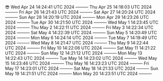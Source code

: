 😎
Wed Apr 24 14:24:41 UTC 2024
––––––
Thu Apr 25 14:18:03 UTC 2024
––––––
Fri Apr 26 14:21:43 UTC 2024
––––––
Sat Apr 27 14:20:24 UTC 2024
––––––
Sun Apr 28 14:20:19 UTC 2024
––––––
Mon Apr 29 14:23:26 UTC 2024
––––––
Tue Apr 30 14:21:50 UTC 2024
––––––
Wed May  1 14:23:45 UTC 2024
––––––
Thu May  2 14:22:11 UTC 2024
––––––
Fri May  3 14:22:34 UTC 2024
––––––
Sat May  4 14:22:39 UTC 2024
––––––
Sun May  5 14:20:49 UTC 2024
––––––
Mon May  6 14:24:14 UTC 2024
––––––
Tue May  7 14:19:49 UTC 2024
––––––
Wed May  8 14:21:47 UTC 2024
––––––
Thu May  9 14:22:44 UTC 2024
––––––
Fri May 10 14:22:06 UTC 2024
––––––
Sat May 11 14:21:22 UTC 2024
––––––
Sun May 12 14:21:12 UTC 2024
––––––
Mon May 13 14:22:43 UTC 2024
––––––
Tue May 14 14:23:02 UTC 2024
––––––
Wed May 15 14:23:46 UTC 2024
––––––
Thu May 16 14:23:23 UTC 2024
––––––
Fri May 17 14:23:01 UTC 2024
––––––
Sat May 18 14:21:33 UTC 2024
––––––
Sun May 19 14:21:51 UTC 2024
––––––
Mon May 20 14:23:51 UTC 2024
––––––
